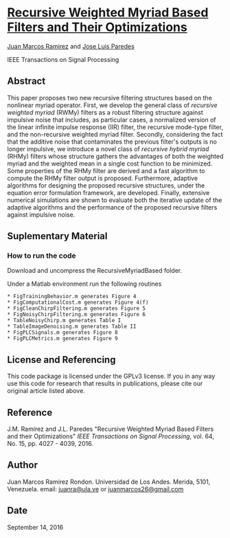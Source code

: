 # [Recursive Weighted Myriad Based Filters and Their Optimizations](http://ieeexplore.ieee.org/document/7457715/)

[Juan Marcos Ramirez](juanra@ula.ve) and [Jose Luis Paredes](https://www.eecis.udel.edu/~paredesj/)

IEEE Transactions on Signal Processing

## Abstract
This paper proposes two new recursive filtering structures based on the nonlinear myriad operator. First, we develop the general class of *recursive weighted myriad* (RWMy) filters as a robust filtering structure against impulsive noise that includes, as particular cases, a normalized version of the linear infinite impulse response (IIR) filter, the recursive mode-type filter, and the non-recursive weighted myriad filter. Secondly, considering the fact that the additive noise that contaminates the previous filter's outputs is no longer impulsive, we introduce a novel class of *recursive hybrid myriad* (RHMy) filters whose structure gathers the advantages of both the weighted myriad and the weighted mean in a single cost function to be minimized. Some properties of the RHMy filter are derived and a fast algorithm to compute the RHMy filter output is proposed. Furthermore, adaptive algorithms for designing the proposed recursive structures, under the equation error formulation framework, are developed. Finally, extensive numerical simulations are shown to evaluate both the iterative update of the adaptive algorithms and the performance of the proposed recursive filters against impulsive noise.

## Suplementary Material

### How to run the code

Download and uncompress the RecursiveMyriadBased folder. 

Under a Matlab environment run the following routines

	* FigTrainingBehavior.m generates Figure 4
	* FigComputationalCost.m generates Figure 4(f)
	* FigCleanChirpFiltering.m generates Figure 5
	* FigNoisyChirpFiltering.m generates Figure 6
	* TableNoisyChirp.m generates Table I
	* TableImageDenoising.m generates Table II
	* FigPLCSignals.m generates Figure 8
	* FigPLCMetrics.m generates Figure 9

## License and Referencing

This code package is licensed under the GPLv3 license. If you in any way use this code for research that results in publications, please cite our original article listed above.

## Reference
J.M. Ramírez and J.L. Paredes "Recursive Weighted Myriad Based Filters and their Optimizations" *IEEE Transactions on Signal Processing*, vol. 64, No. 15, pp. 4027 - 4039, 2016.


## Author

Juan Marcos Ramirez Rondon. Universidad de Los Andes. Merida, 5101, Venezuela. email: juanra@ula.ve or juanmarcos26@gmail.com

## Date

September 14, 2016
